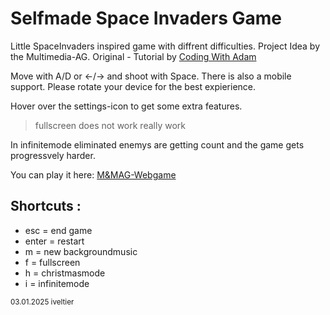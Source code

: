 # Selfmade Space Invaders Game

Little SpaceInvaders inspired game with diffrent difficulties. Project Idea by the Multimedia-AG. Original - Tutorial by [Coding With Adam](https://www.youtube.com/watch?v=qCBiKJbLcFI&t=3384s)

Move with A/D or ←/→ and shoot with Space. There is also a mobile support. Please rotate your device for the best expierience.

Hover over the settings-icon to get some extra features.

> fullscreen does not work really work

In infinitemode eliminated enemys are getting count and the game gets progressvely harder.

You can play it here: [M&MAG-Webgame](iveltier.github.io/mmagwebgame)

## Shortcuts :

- esc = end game
- enter = restart
- m = new backgroundmusic
- f = fullscreen
- h = christmasmode
- i = infinitemode

<sub>03.01.2025 iveltier</sub>
